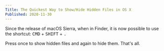 ```yaml
---
Title: The Quickest Way to Show/Hide Hidden Files in OS X
Published: 2020-11-30
---
```


Since the release of macOS Sierra, when in Finder, it is now possible to use the shortcut: <kbd>CMD</kbd> + <kbd>SHIFT</kbd> + <kbd>.</kbd>


Press once to show hidden files and again to hide them. That's all.